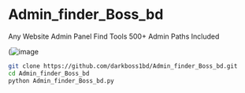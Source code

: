 # Admin_finder_Boss_bd
Any Website Admin Panel Find Tools 500+ Admin Paths Included

(![image](https://i.ibb.co.com/0bY3VSV/pa.png)

```bash
git clone https://github.com/darkboss1bd/Admin_finder_Boss_bd.git
cd Admin_finder_Boss_bd
python Admin_finder_Boss_bd.py
```
